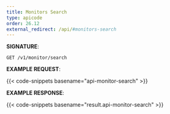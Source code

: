 ```yaml
---
title: Monitors Search
type: apicode
order: 26.12
external_redirect: /api/#monitors-search
---
```



**SIGNATURE**:

`GET /v1/monitor/search`

**EXAMPLE REQUEST**:

{{< code-snippets basename="api-monitor-search" >}}

**EXAMPLE RESPONSE**:

{{< code-snippets basename="result.api-monitor-search" >}}
